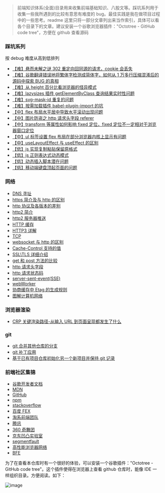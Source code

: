 > 前端知识体系(全面)目录用来收集前端基础知识、八股文等。踩坑系列用于收集一些我所遇到的比较有意思有难度的 bug。最佳实践是我在做项目过程中的一些思考。readme 这里只将一部分文章列出来当作索引，具体可以看各个目录下的文章。建议安装一个谷歌浏览器插件："Octotree - GitHub code tree"，方便在 github 查看源码

### 踩坑系列

按 debug 难度从高到低排列

- [【难】悬而未解之谜 302 重定向回同源的请求，cookie 会丢失](https://github.com/lizuncong/Front-End-Development-Notes/blob/master/%E8%B8%A9%E5%9D%91%E7%B3%BB%E5%88%97/302%E9%87%8D%E5%AE%9A%E5%90%91%E5%88%B0%E5%90%8C%E6%BA%90%E7%BD%91%E7%AB%99cookie%E4%B8%A2%E5%A4%B1%E7%9A%84%E9%97%AE%E9%A2%98.md)
- [【难】谷歌翻译错误地将繁体字检测成简体字，如何从 1 万多行压缩混淆后的源码中探索 BUG 的真相](https://github.com/lizuncong/Front-End-Development-Notes/blob/master/%E8%B8%A9%E5%9D%91%E7%B3%BB%E5%88%97/%E8%B0%B7%E6%AD%8C%E7%BF%BB%E8%AF%91.md)
- [【难】从 height 百分比看浏览器的怪异模式](https://github.com/lizuncong/Front-End-Development-Notes/blob/master/%E8%B8%A9%E5%9D%91%E7%B3%BB%E5%88%97/%E4%BB%8Eheight%E7%99%BE%E5%88%86%E6%AF%94%E7%9C%8B%E6%B5%8F%E8%A7%88%E5%99%A8%E7%9A%84%E6%80%AA%E5%BC%82%E6%A8%A1%E5%BC%8F.md)
- [【难】lazysizes 插件 getElementByClass 查询结果实时性问题](https://github.com/lizuncong/Front-End-Development-Notes/blob/master/%E8%B8%A9%E5%9D%91%E7%B3%BB%E5%88%97/getElementByClass%E6%9F%A5%E8%AF%A2%E7%BB%93%E6%9E%9C%E5%AE%9E%E6%97%B6%E6%80%A7%E9%97%AE%E9%A2%98.md)
- [【难】svg-mask-id 重复的问题](https://github.com/lizuncong/Front-End-Development-Notes/blob/master/%E8%B8%A9%E5%9D%91%E7%B3%BB%E5%88%97/svg-mask-id%E9%87%8D%E5%A4%8D%E7%9A%84%E9%97%AE%E9%A2%98.md)
- [【难】按需加载插件 babel-plugin-import 的坑](https://github.com/lizuncong/Front-End-Development-Notes/blob/master/%E8%B8%A9%E5%9D%91%E7%B3%BB%E5%88%97/%E6%8C%89%E9%9C%80%E5%8A%A0%E8%BD%BD%E7%9A%84%E5%9D%91.md)
- [【中】flex 布局水平居中导致水平滚动出现问题](https://github.com/lizuncong/Front-End-Development-Notes/blob/master/%E8%B8%A9%E5%9D%91%E7%B3%BB%E5%88%97/flex%E5%B8%83%E5%B1%80%E6%B0%B4%E5%B9%B3%E5%B1%85%E4%B8%AD%E5%AF%BC%E8%87%B4%E6%B0%B4%E5%B9%B3%E6%BB%9A%E5%8A%A8%E5%87%BA%E7%8E%B0%E9%97%AE%E9%A2%98.md)
- [【中】图片防盗之 http 请求头字段 referer](https://github.com/lizuncong/Front-End-Development-Notes/blob/master/%E8%B8%A9%E5%9D%91%E7%B3%BB%E5%88%97/http%E8%AF%B7%E6%B1%82%E5%A4%B4referer%E8%B8%A9%E5%9D%91.md)
- [【中】transform 等属性如何影响 fixed 定位，fixed 定位不一定相对于浏览器窗口定位](https://github.com/lizuncong/Front-End-Development-Notes/blob/master/%E8%B8%A9%E5%9D%91%E7%B3%BB%E5%88%97/transform%E7%AD%89%E5%B1%9E%E6%80%A7%E5%A6%82%E4%BD%95%E5%BD%B1%E5%93%8Dfixed%E5%AE%9A%E4%BD%8D.md)
- [【中】ul 标签设置 flex 布局在部分浏览器内核上显示有问题](https://github.com/lizuncong/Front-End-Development-Notes/blob/master/%E8%B8%A9%E5%9D%91%E7%B3%BB%E5%88%97/ul%E6%A0%87%E7%AD%BE%E8%AE%BE%E7%BD%AEflex%E5%B8%83%E5%B1%80%E5%9C%A8%E9%83%A8%E5%88%86%E6%B5%8F%E8%A7%88%E5%99%A8%E5%86%85%E6%A0%B8%E4%B8%8A%E6%98%BE%E7%A4%BA%E6%9C%89%E9%97%AE%E9%A2%98.md)
- [【中】useLayoutEffect 与 useEffect 的区别](https://github.com/lizuncong/Front-End-Development-Notes/blob/master/%E8%B8%A9%E5%9D%91%E7%B3%BB%E5%88%97/useLayoutEffect%E4%B8%8EuseEffect%E7%9A%84%E5%8C%BA%E5%88%AB.md)
- [【低】js 实现复制粘贴保留原格式](https://github.com/lizuncong/Front-End-Development-Notes/blob/master/%E8%B8%A9%E5%9D%91%E7%B3%BB%E5%88%97/js%E5%AE%9E%E7%8E%B0%E5%A4%8D%E5%88%B6%E7%B2%98%E8%B4%B4%E4%BF%9D%E7%95%99%E5%8E%9F%E6%A0%BC%E5%BC%8F.md)
- [【低】js 正则表达式动态模式](https://github.com/lizuncong/Front-End-Development-Notes/blob/master/%E8%B8%A9%E5%9D%91%E7%B3%BB%E5%88%97/js%E6%AD%A3%E5%88%99%E8%A1%A8%E8%BE%BE%E5%BC%8F%E5%8A%A8%E6%80%81%E6%A8%A1%E5%BC%8F.md)
- [【低】动态插入脚本潜在问题](https://github.com/lizuncong/Front-End-Development-Notes/blob/master/%E8%B8%A9%E5%9D%91%E7%B3%BB%E5%88%97/react%E5%8A%A8%E6%80%81%E6%8F%92%E5%85%A5%E8%84%9A%E6%9C%AC%E6%BD%9C%E5%9C%A8%E9%97%AE%E9%A2%98.md)
- [【低】移动端键盘顶起页面的问题](https://github.com/lizuncong/Front-End-Development-Notes/blob/master/%E8%B8%A9%E5%9D%91%E7%B3%BB%E5%88%97/%E7%A7%BB%E5%8A%A8%E7%AB%AF%E9%94%AE%E7%9B%98%E9%A1%B6%E8%B5%B7%E9%A1%B5%E9%9D%A2%E7%9A%84%E9%97%AE%E9%A2%98.md)

### 网络

- [DNS 寻址](<https://github.com/lizuncong/Front-End-Development-Notes/blob/master/%E5%89%8D%E7%AB%AF%E7%9F%A5%E8%AF%86%E4%BD%93%E7%B3%BB(%E5%85%A8%E9%9D%A2)/%E7%BD%91%E7%BB%9C/DNS%E5%AF%BB%E5%9D%80.md>)
- [https 简介及与 http 的区别](<https://github.com/lizuncong/Front-End-Development-Notes/blob/master/%E5%89%8D%E7%AB%AF%E7%9F%A5%E8%AF%86%E4%BD%93%E7%B3%BB(%E5%85%A8%E9%9D%A2)/%E7%BD%91%E7%BB%9C/https%E7%AE%80%E4%BB%8B%E5%8F%8A%E4%B8%8Ehttp%E7%9A%84%E5%8C%BA%E5%88%AB.md>)
- [http 协议及各版本的差别](<https://github.com/lizuncong/Front-End-Development-Notes/blob/master/%E5%89%8D%E7%AB%AF%E7%9F%A5%E8%AF%86%E4%BD%93%E7%B3%BB(%E5%85%A8%E9%9D%A2)/%E7%BD%91%E7%BB%9C/http%E5%8D%8F%E8%AE%AE%E5%8F%8A%E5%90%84%E7%89%88%E6%9C%AC%E7%9A%84%E5%B7%AE%E5%88%AB.md>)
- [http2 简介](<https://github.com/lizuncong/Front-End-Development-Notes/blob/master/%E5%89%8D%E7%AB%AF%E7%9F%A5%E8%AF%86%E4%BD%93%E7%B3%BB(%E5%85%A8%E9%9D%A2)/%E7%BD%91%E7%BB%9C/http2%E7%AE%80%E4%BB%8B.md>)
- [http2 服务器推送](<https://github.com/lizuncong/Front-End-Development-Notes/blob/master/%E5%89%8D%E7%AB%AF%E7%9F%A5%E8%AF%86%E4%BD%93%E7%B3%BB(%E5%85%A8%E9%9D%A2)/%E7%BD%91%E7%BB%9C/http2%E6%9C%8D%E5%8A%A1%E5%99%A8%E6%8E%A8%E9%80%81.md>)
- [HTTP 缓存](<https://github.com/lizuncong/Front-End-Development-Notes/blob/master/%E5%89%8D%E7%AB%AF%E7%9F%A5%E8%AF%86%E4%BD%93%E7%B3%BB(%E5%85%A8%E9%9D%A2)/%E7%BD%91%E7%BB%9C/HTTP%E7%BC%93%E5%AD%98.md>)
- [HTTP3 详解](<https://github.com/lizuncong/Front-End-Development-Notes/blob/master/%E5%89%8D%E7%AB%AF%E7%9F%A5%E8%AF%86%E4%BD%93%E7%B3%BB(%E5%85%A8%E9%9D%A2)/%E7%BD%91%E7%BB%9C/HTTP3%E8%AF%A6%E8%A7%A3.md>)
- [TCP](<https://github.com/lizuncong/Front-End-Development-Notes/blob/master/%E5%89%8D%E7%AB%AF%E7%9F%A5%E8%AF%86%E4%BD%93%E7%B3%BB(%E5%85%A8%E9%9D%A2)/%E7%BD%91%E7%BB%9C/TCP.md>)
- [websocket 与 http 的区别](<https://github.com/lizuncong/Front-End-Development-Notes/blob/master/%E5%89%8D%E7%AB%AF%E7%9F%A5%E8%AF%86%E4%BD%93%E7%B3%BB(%E5%85%A8%E9%9D%A2)/%E7%BD%91%E7%BB%9C/websocket%E4%B8%8Ehttp%E7%9A%84%E5%8C%BA%E5%88%AB.md>)
- [Cache-Control 支持的值](<https://github.com/lizuncong/Front-End-Development-Notes/blob/master/%E5%89%8D%E7%AB%AF%E7%9F%A5%E8%AF%86%E4%BD%93%E7%B3%BB(%E5%85%A8%E9%9D%A2)/%E7%BD%91%E7%BB%9C/Cache-Control%E6%94%AF%E6%8C%81%E7%9A%84%E5%80%BC.md>)
- [SSL\TLS 详细介绍](<https://github.com/lizuncong/Front-End-Development-Notes/blob/master/%E5%89%8D%E7%AB%AF%E7%9F%A5%E8%AF%86%E4%BD%93%E7%B3%BB(%E5%85%A8%E9%9D%A2)/%E7%BD%91%E7%BB%9C/SSL%5CTLS%E8%AF%A6%E7%BB%86%E4%BB%8B%E7%BB%8D.md>)
- [get 和 post 方法的比较](<https://github.com/lizuncong/Front-End-Development-Notes/blob/master/%E5%89%8D%E7%AB%AF%E7%9F%A5%E8%AF%86%E4%BD%93%E7%B3%BB(%E5%85%A8%E9%9D%A2)/%E7%BD%91%E7%BB%9C/get%E5%92%8Cpost%E6%96%B9%E6%B3%95%E7%9A%84%E6%AF%94%E8%BE%83.md>)
- [http 请求头字段](<https://github.com/lizuncong/Front-End-Development-Notes/blob/master/%E5%89%8D%E7%AB%AF%E7%9F%A5%E8%AF%86%E4%BD%93%E7%B3%BB(%E5%85%A8%E9%9D%A2)/%E7%BD%91%E7%BB%9C/http%E8%AF%B7%E6%B1%82%E5%A4%B4%E5%AD%97%E6%AE%B5.md>)
- [http 请求状态码](<https://github.com/lizuncong/Front-End-Development-Notes/blob/master/%E5%89%8D%E7%AB%AF%E7%9F%A5%E8%AF%86%E4%BD%93%E7%B3%BB(%E5%85%A8%E9%9D%A2)/%E7%BD%91%E7%BB%9C/http%E8%AF%B7%E6%B1%82%E7%8A%B6%E6%80%81%E7%A0%81.md>)
- [server-sent-event(SSE)](<https://github.com/lizuncong/Front-End-Development-Notes/blob/master/%E5%89%8D%E7%AB%AF%E7%9F%A5%E8%AF%86%E4%BD%93%E7%B3%BB(%E5%85%A8%E9%9D%A2)/%E7%BD%91%E7%BB%9C/server-sent-event(SSE).md>)
- [webWorker](<https://github.com/lizuncong/Front-End-Development-Notes/blob/master/%E5%89%8D%E7%AB%AF%E7%9F%A5%E8%AF%86%E4%BD%93%E7%B3%BB(%E5%85%A8%E9%9D%A2)/%E7%BD%91%E7%BB%9C/webWorker.md>)
- [协商缓存中 Etag 的生成规则](<https://github.com/lizuncong/Front-End-Development-Notes/blob/master/%E5%89%8D%E7%AB%AF%E7%9F%A5%E8%AF%86%E4%BD%93%E7%B3%BB(%E5%85%A8%E9%9D%A2)/%E7%BD%91%E7%BB%9C/%E5%8D%8F%E5%95%86%E7%BC%93%E5%AD%98%E4%B8%ADEtag%E7%9A%84%E7%94%9F%E6%88%90%E8%A7%84%E5%88%99.md>)
- [图解计算机网络](<https://github.com/lizuncong/Front-End-Development-Notes/blob/master/%E5%89%8D%E7%AB%AF%E7%9F%A5%E8%AF%86%E4%BD%93%E7%B3%BB(%E5%85%A8%E9%9D%A2)/%E7%BD%91%E7%BB%9C/%E5%9B%BE%E8%A7%A3%E8%AE%A1%E7%AE%97%E6%9C%BA%E7%BD%91%E7%BB%9C.md>)

### 浏览器渲染

- [CRP 关键渲染路径-从输入 URL 到页面呈现都发生了什么](<https://github.com/lizuncong/Front-End-Development-Notes/blob/master/%E5%89%8D%E7%AB%AF%E7%9F%A5%E8%AF%86%E4%BD%93%E7%B3%BB(%E5%85%A8%E9%9D%A2)/%E6%B5%8F%E8%A7%88%E5%99%A8%E6%B8%B2%E6%9F%93/CRP%E5%85%B3%E9%94%AE%E6%B8%B2%E6%9F%93%E8%B7%AF%E5%BE%84-%E4%BB%8E%E8%BE%93%E5%85%A5URL%E5%88%B0%E9%A1%B5%E9%9D%A2%E5%91%88%E7%8E%B0%E9%83%BD%E5%8F%91%E7%94%9F%E4%BA%86%E4%BB%80%E4%B9%88.md>)

### git

- [git 合并其他仓库的分支](<https://github.com/lizuncong/Front-End-Development-Notes/blob/master/%E5%89%8D%E7%AB%AF%E7%9F%A5%E8%AF%86%E4%BD%93%E7%B3%BB(%E5%85%A8%E9%9D%A2)/git/git%E5%90%88%E5%B9%B6%E5%85%B6%E4%BB%96%E4%BB%93%E5%BA%93%E7%9A%84%E5%88%86%E6%94%AF.md>)
- [git 补丁应用](<https://github.com/lizuncong/Front-End-Development-Notes/blob/master/%E5%89%8D%E7%AB%AF%E7%9F%A5%E8%AF%86%E4%BD%93%E7%B3%BB(%E5%85%A8%E9%9D%A2)/git/git%E8%A1%A5%E4%B8%81%E5%BA%94%E7%94%A8.md>)
- [基于已有项目仓库初始化另一个新项目并保持 git 记录](<https://github.com/lizuncong/Front-End-Development-Notes/blob/master/%E5%89%8D%E7%AB%AF%E7%9F%A5%E8%AF%86%E4%BD%93%E7%B3%BB(%E5%85%A8%E9%9D%A2)/git/%E5%9F%BA%E4%BA%8E%E5%B7%B2%E6%9C%89%E9%A1%B9%E7%9B%AE%E4%BB%93%E5%BA%93%E5%88%9D%E5%A7%8B%E5%8C%96%E5%8F%A6%E4%B8%80%E4%B8%AA%E6%96%B0%E9%A1%B9%E7%9B%AE%E5%B9%B6%E4%BF%9D%E6%8C%81git%E8%AE%B0%E5%BD%95.md>)

### 前端社区集锦

- [谷歌开发者文档](https://developers.google.com/web/fundamentals/performance/speed-tools)
- [MDN](https://developer.mozilla.org/zh-CN/)
- [GitHub](https://github.com/)
- [npm](https://docs.npmjs.com/)
- [stackoverflow](https://stackoverflow.com/)
- [百度 FEX](http://fex.baidu.com/)
- [淘系前端团队](https://fed.taobao.org/)
- [腾讯](http://alloyteam.com/)
- [360 奇舞团](https://75.team/)
- [京东凹凸实验室](https://aotu.io/)
- [segmentfault](https://segmentfault.com/)
- [高性能浏览器网络](https://hpbn.co/)
- [BFE](https://bigfrontend.dev/)

为了在查看本仓库时有一个很好的体验，可以安装一个谷歌插件："Octotree - GitHub code tree"。这个插件使得在浏览器上查看 github 仓库时，能像
IDE 一样组织目录。方便阅读。如下：

![image](../../Front-End-Development-Notes/octotree.png)
